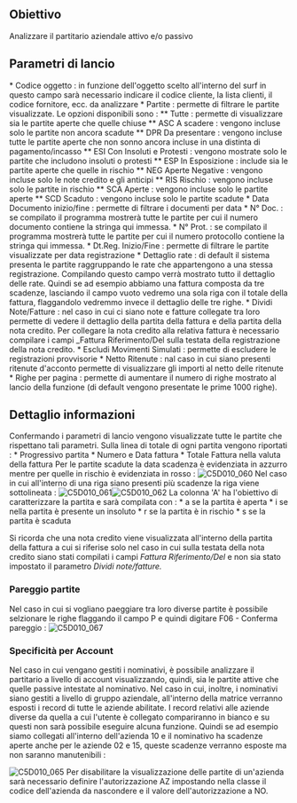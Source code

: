 ## Obiettivo
Analizzare il partitario aziendale attivo e/o passivo

## Parametri di lancio
 \* Codice oggetto :  in funzione dell'oggetto scelto all'interno del surf in questo campo sarà necessario indicare il codice cliente, la lista clienti, il codice fornitore, ecc. da analizzare
 \* Partite :  permette di filtrare le partite visualizzate. Le opzioni disponibili sono : 
 \*\* Tutte :  permette di visualizzare sia le partite aperte che quelle chiuse
 \*\* ASC A scadere :  vengono incluse solo le partite non ancora scadute
 \*\* DPR Da presentare :  vengono incluse tutte le partite aperte che non sonno ancora incluse in una distinta di pagamento/incasso
 \*\* ESI Con Insoluti e Protesti :  vengono mostrate solo le partite che includono insoluti o protesti
 \*\* ESP In Esposizione :  include sia le partite aperte che quelle in rischio
 \*\* NEG Aperte Negative :  vengono incluse solo le note credito e gli anticipi
 \*\* RIS Rischio :  vengono incluse solo le partite in rischio
 \*\* SCA Aperte :  vengono incluse solo le partite aperte
 \*\* SCD Scaduto :  vengono incluse solo le partite scadute
 \* Data Documento inizio/fine :  permette di filtrare i documenti per data
 \* N° Doc. :  se compilato il programma mostrerà tutte le partite per cui il numero documento contiene la stringa qui immessa.
 \* N° Prot. :  se compilato il programma mostrerà tutte le partite per cui il numero protocollo contiene la stringa qui immessa.
 \* Dt.Reg. Inizio/Fine :  permette di filtrare le partite visualizzate per data registrazione
 \* Dettaglio rate :  di default il sistema presenta le partite raggruppando le rate che appartengono a una stessa registrazione. Compilando questo campo verrà mostrato tutto il dettaglio delle rate. Quindi se ad esempio abbiamo una fattura composta da tre scadenze, lasciando il campo vuoto vedremo una sola riga con il totale della fattura, flaggandolo vedremmo invece il dettaglio delle tre righe.
 \* Dividi Note/Fatture :  nel caso in cui ci siano note e fatture collegate tra loro permette di vedere il dettaglio della partita della fattura e della partita della nota credito. Per collegare la nota credito alla relativa fattura è necessario compilare i campi _Fattura Riferimento/Del sulla testata della registrazione della nota credito.
 \* Escludi Movimenti Simulati :  permette di escludere le registrazioni provvisorie
 \* Netto Ritenute :  nal caso in cui siano presenti ritenute d'acconto permette di visualizzare gli importi al netto delle ritenute
 \* Righe per pagina :  permette di aumentare il numero di righe mostrato al lancio della funzione (di default vengono presentate le prime 1000 righe).

## Dettaglio informazioni
Confermando i parametri di lancio vengono visualizzate tutte le partite che rispettano tali parametri.
Sulla linea di totale di ogni partita vengono riportati : 
 \* Progressivo partita
 \* Numero e Data fattura
 \* Totale Fattura nella valuta della fattura
Per le partite scadute la data scadenza è evidenziata in azzurro mentre per quelle in rischio è evidenziata in rosso : 
![C5D010_060](http://localhost:3000/immagini/MBDOC_SCH-C5SER_25/C5D010_060.png)
Nel caso in cui all'interno di una riga siano presenti più scadenze la riga viene sottolineata : 
![C5D010_061](http://localhost:3000/immagini/MBDOC_SCH-C5SER_25/C5D010_061.png)![C5D010_062](http://localhost:3000/immagini/MBDOC_SCH-C5SER_25/C5D010_062.png)
La colonna 'A' ha l'obiettivo di caratterizzare la partita e sarà compilata con : 
 \* a se la partita è aperta
 \* i se nella partita è presente un insoluto
 \* r se la partita è in rischio
 \* s se la partita è scaduta

Si ricorda che una nota credito viene visualizzata all'interno della partita della fattura a cui si riferise solo nel caso in cui sulla testata della nota credito siano stati compilati i campi _Fattura Riferimento/Del_  e non sia stato impostato il parametro _Dividi note/fatture._

### Pareggio partite
Nel caso in cui si vogliano paeggiare tra loro diverse partite è possibile selzionare le righe flaggando il campo P e quindi digitare F06 - Conferma pareggio : 
![C5D010_067](http://localhost:3000/immagini/MBDOC_SCH-C5SER_25/C5D010_067.png)
### Specificità per Account

Nel caso in cui vengano gestiti i nominativi, è possibile analizzare il partitario a livello di account visualizzando, quindi, sia le partite attive che quelle passive intestate al nominativo.
Nel caso in cui, inoltre, i nominativi siano gestiti a livello di gruppo aziendale, all'interno della matrice verranno esposti i record di tutte le aziende abilitate.
I record relativi alle aziende diverse da quella a cui l'utente è collegato compariranno in bianco e su questi non sarà possibile eseguire alcuna funzione.
Quindi se ad esempio siamo collegati all'interno dell'azienda 10 e il nominativo ha scadenze aperte anche per le aziende 02 e 15, queste scadenze verranno esposte ma non saranno manutenibili : 

![C5D010_065](http://localhost:3000/immagini/MBDOC_SCH-C5SER_25/C5D010_065.png)
Per disabilitare la visualizzazione delle partite di un'azienda sarà necessario definire l'autorizzazione AZ impostando nella classe il codice dell'azienda da nascondere e il valore dell'autorizzazione a NO.


